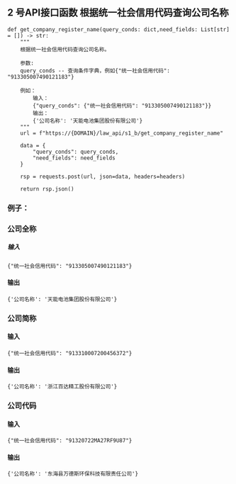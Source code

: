 ## 2 号API接口函数 	根据统一社会信用代码查询公司名称

``` 
def get_company_register_name(query_conds: dict,need_fields: List[str] = []) -> str:
    """
    根据统一社会信用代码查询公司名称。

    参数:
    query_conds -- 查询条件字典，例如{"统一社会信用代码": "913305007490121183"}
    
    例如：
        输入：
        {"query_conds": {"统一社会信用代码": "913305007490121183"}}
        输出：
        {'公司名称': '天能电池集团股份有限公司'}
    """
    url = f"https://{DOMAIN}/law_api/s1_b/get_company_register_name"

    data = {
        "query_conds": query_conds,
        "need_fields": need_fields
    }

    rsp = requests.post(url, json=data, headers=headers)
    
    return rsp.json()
``` 

### 例子： 
### 公司全称
##### 输入
``` 
{"统一社会信用代码": "913305007490121183"}
``` 
#### 输出 
``` 
{'公司名称': '天能电池集团股份有限公司'}

```
### 公司简称
#### 输入
``` 
{"统一社会信用代码": "913310007200456372"}
``` 
#### 输出
``` 
{'公司名称': '浙江百达精工股份有限公司'}
``` 


### 公司代码
#### 输入
``` 
{"统一社会信用代码": "91320722MA27RF9U87"}
``` 
#### 输出
``` 
{'公司名称': '东海县万德斯环保科技有限责任公司'}
``` 
